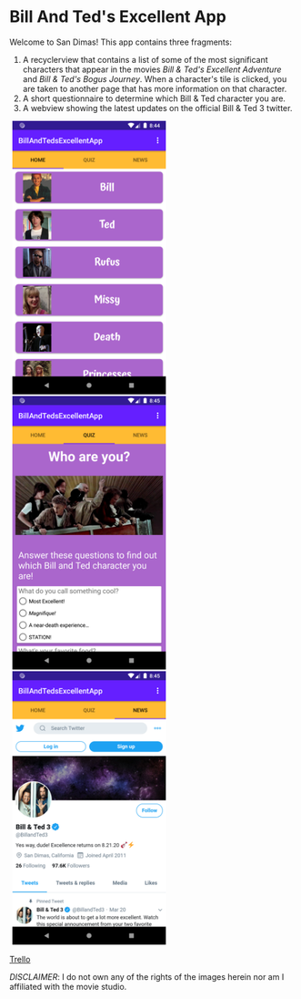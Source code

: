 # Bill And Ted's Excellent App

Welcome to San Dimas! This app contains three fragments:
1. A recyclerview that contains a list of some of the most significant characters that appear in the movies *Bill & Ted's Excellent Adventure* and *Bill & Ted's Bogus Journey*. When a character's tile is clicked, you are taken to another page that has more information on that character.
2. A short questionnaire to determine which Bill & Ted character you are.
3. A webview showing the latest updates on the official Bill & Ted 3 twitter.

<img src="https://github.com/evelynlucas/BillAndTedsExcellentApp/blob/master/images/bt1.png" width="270" height="480" hspace="5"> <img src="https://github.com/evelynlucas/BillAndTedsExcellentApp/blob/master/images/bt2.png" width="270" height="480" hspace="5"> <img src="https://github.com/evelynlucas/BillAndTedsExcellentApp/blob/master/images/bt3.png" width="270" height="480" hspace="5">

[Trello](https://trello.com/b/zsJ0R6TS/bill-and-ted-app)

*DISCLAIMER*: I do not own any of the rights of the images herein nor am I affiliated with the movie studio.
